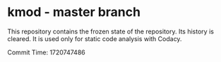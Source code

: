 # kmod - master branch

This repository contains the frozen state of the repository.
Its history is cleared. It is used only for static code
analysis with Codacy.

Commit Time: 1720747486